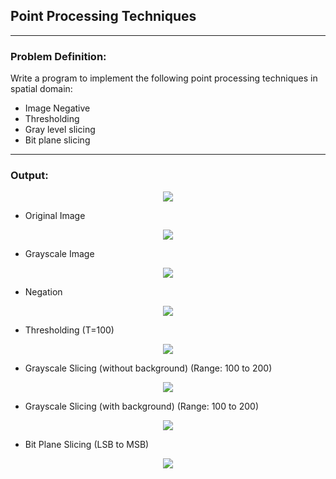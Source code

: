 ## Point Processing Techniques

-----------------------------------------
### Problem Definition:
Write a program to implement the following point processing techniques in spatial domain:
* Image Negative
* Thresholding
* Gray level slicing
* Bit plane slicing

------------------------------------------
### Output:

<p align="center">
    <img src="./output/image1.png">
</p>

* Original Image

<p align="center">
    <img src="./output/image2.png">
</p>

* Grayscale Image

<p align="center">
    <img src="./output/image3.png">
</p>

* Negation

<p align="center">
    <img src="./output/image4.png">
</p>

* Thresholding (T=100)

<p align="center">
    <img src="./output/image5.png">
</p>

* Grayscale Slicing (without background) (Range: 100 to 200)

<p align="center">
    <img src="./output/image6.png">
</p>

* Grayscale Slicing (with background) (Range: 100 to 200)

<p align="center">
    <img src="./output/image7.png">
</p>

* Bit Plane Slicing (LSB to MSB)

<p align="center">
    <img src="./output/image8.png">
</p>
